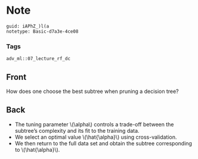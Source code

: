 # Note
```
guid: iAPhZ_)l(a
notetype: Basic-d7a3e-4ce08
```

### Tags
```
adv_ml::07_lecture_rf_dc
```

## Front
How does one choose the best subtree when pruning a decision tree?

## Back
<div>
  <div>
    <ul>
      <li>The tuning parameter \(\alpha\) controls a trade-off
      between the subtree’s complexity and its fit to the training
      data.
      <li>We select an optimal value \(\hat{\alpha}\) using
      cross-validation.
      <li>We then return to the full data set and obtain the
      subtree corresponding to \(\hat{\alpha}\).
    </ul>
  </div>
</div>
